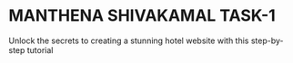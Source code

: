 # MANTHENA SHIVAKAMAL TASK-1
Unlock the secrets to creating a stunning hotel website with this step-by-step tutorial
